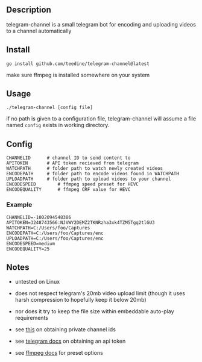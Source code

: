 ## Description
   telegram-channel is a small telegram bot for encoding and uploading videos to a channel automatically
## Install
    go install github.com/teedine/telegram-channel@latest
make sure ffmpeg is installed somewhere on your system
## Usage
    ./telegram-channel [config file]
if no path is given to a configuration file, telegram-channel will assume a file named  `config` exists in working directory.
## Config
    CHANNELID	   # channel ID to send content to
    APITOKEN	   # API token recieved from telegram
    WATCHPATH	   # folder path to watch newly created videos
    ENCODEPATH	   # folder path to encode videos found in WATCHPATH
    UPLOADPATH	   # folder path to upload videos to your channel
    ENCODESPEED        # ffmpeg speed preset for HEVC
    ENCODEQUALITY      # ffmpeg CRF value for HEVC
### Example
    CHANNELID=-1002094548386
    APITOKEN=3248743566:NJVWY2DEMZ2TKNRzha3xk4TZM5Tgq2tlGU3
    WATCHPATH=C:/Users/foo/Captures
    ENCODEPATH=C:/Users/foo/Captures/enc
    UPLOADPATH=C:/Users/foo/Captures/enc
    ENCODESPEED=medium
    ENCODEQUALITY=25

## Notes
 - untested on Linux
 - does not respect telegram's 20mb video upload limit (though it uses harsh compression to hopefully keep it below 20mb)
 - nor does it try to keep the file size within embeddable auto-play requirements

 - see [this](https://stackoverflow.com/a/50984134) on obtaining private channel ids
 - see [telegram docs](https://core.telegram.org/api/obtaining_api_id) on obtaining an api token
 - see [ffmpeg docs](https://trac.ffmpeg.org/wiki/Encode/H.264#Preset) for preset options
